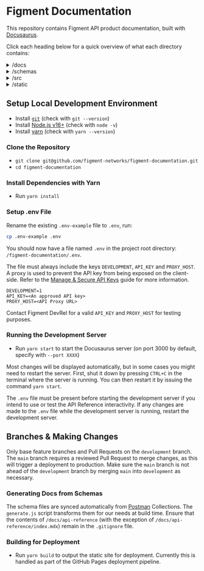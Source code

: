 # Figment Documentation

This repository contains Figment API product documentation, built with [Docusaurus](https://docusaurus.io).

Click each heading below for a quick overview of what each directory contains:

<details>
  <summary>/docs</summary>

- `api-reference` - API Reference documentation generated from schemas.
- `guides` - Helpful guides.
- `quickstart` - Quick Start articles.
- `terms-and-conditions` - Legal Documentation.

</details>

<details>
  <summary>/schemas</summary>

- `node-api` - Node schema.
- `rewards-api` - Rewards schema.
- `rewards-api` - Rewards rates schema.
- `staking-api` - Staking API schema.
- `staking-webhooks-api` - Staking Webhooks API schema.
- `tx-search-api` - Transaction Search schema.

</details>

<details>
  <summary>/src</summary>

- `components` - MDX Components.
- `css` - Cascading Style Sheets.
- `fonts` - Licensed fonts used when displaying the documentation.
- `pages` - Standalone pages related to the documentation UX.

</details>

<details>
  <summary>/static</summary>

- `img` - Static assets and images.

</details>

## Setup Local Development Environment

- Install [`git`](https://git-scm.com/book/en/v2/Getting-Started-Installing-Git) (check with `git --version`)
- Install [Node.js v16+](https://nodejs.org/en/download/) (check with `node -v`)
- Install [yarn](https://classic.yarnpkg.com/en/docs/install) (check with `yarn --version`)

### Clone the Repository

- `git clone git@github.com/figment-networks/figment-documentation.git`
- `cd figment-documentation`

### Install Dependencies with Yarn

- Run `yarn install`

### Setup .env File

Rename the existing `.env-example` file to `.env`, run:

```bash
cp .env-example .env
```

You should now have a file named `.env` in the project root directory: `/figment-documentation/.env`.

The file must always include the keys `DEVELOPMENT`, `API_KEY` and `PROXY_HOST`.
A proxy is used to prevent the API key from being exposed on the client-side.
Refer to the [Manage & Secure API Keys](http://docs.figment.io/guides/manage-and-secure-api-keys#api-key-best-practices) guide for more information.

```text
DEVELOPMENT=1
API_KEY=<An approved API key>
PROXY_HOST=<API Proxy URL>
```

Contact Figment DevRel for a valid `API_KEY` and `PROXY_HOST` for testing purposes.

### Running the Development Server

- Run `yarn start` to start the Docusaurus server (on port 3000 by default, specify with `--port XXXX`)

Most changes will be displayed automatically, but in some cases you might need to restart the server.
First, shut it down by pressing `CTRL+C` in the terminal where the server is running.
You can then restart it by issuing the command `yarn start`.

The `.env` file must be present before starting the development server if you intend to use or test the API Reference interactivity.
If any changes are made to the `.env` file while the development server is running, restart the development server.

## Branches & Making Changes

Only base feature branches and Pull Requests on the `development` branch.
The `main` branch requires a reviewed Pull Request to merge changes, as this will trigger a deployment to production.
Make sure the `main` branch is not ahead of the `development` branch by merging `main` into `development` as necessary.

### Generating Docs from Schemas

The schema files are synced automatically from [Postman](https://figmentio.postman.co) Collections.
The `generate.js` script transforms them for our needs at build time.
Ensure that the contents of `/docs/api-reference` (with the exception of `/docs/api-reference/index.mdx`) remain in the `.gitignore` file.

### Building for Deployment

- Run `yarn build` to output the static site for deployment. Currently this is handled as part of the GitHub Pages deployment pipeline.
